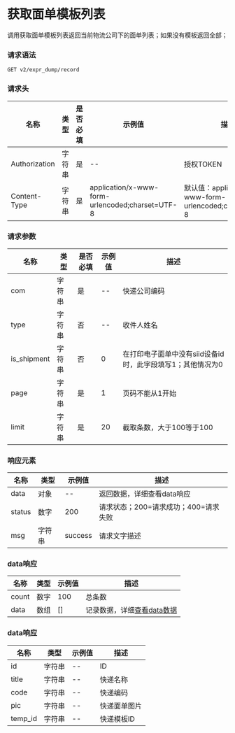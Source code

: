# 获取面单模板列表

调用获取面单模板列表返回当前物流公司下的面单列表；如果没有模板返回全部；

### 请求语法

```
GET v2/expr_dump/record
```

### 请求头

| 名称 | 类型|是否必填 |示例值| 描述|
|---|---|---|---|---|
| Authorization | 字符串|是|--| 授权TOKEN |
| Content-Type | 字符串|是|application/x-www-form-urlencoded;charset=UTF-8| 默认值：application/x-www-form-urlencoded;charset=UTF-8 |

### 请求参数

| 名称 | 类型|是否必填 |示例值| 描述|
|---|---|---|---|---|
| com | 字符串|是|--| 快递公司编码 |
| type | 字符串|否|--| 收件人姓名 |
| is_shipment | 字符串|否|0| 在打印电子面单中没有siid设备id时，此字段填写1；其他情况为0 |
| page | 字符串|是|1| 页码不能从1开始 |
| limit | 字符串|是|20| 截取条数，大于100等于100 |

### 响应元素

| 名称 | 类型 |示例值| 描述|
|---|---|---|---| 
| data | 对象|--| 返回数据，详细查看data响应 |
| status | 数字|200| 请求状态；200=请求成功；400=请求失败 |
| msg | 字符串|success| 请求文字描述 |

### <a id='data-list'>data响应</a>

| 名称 | 类型 |示例值| 描述|
|---|---|---|---| 
| count | 数字|100| 总条数 |
| data | 数组|[]| 记录数据，详细[查看data数据](#list-data) |

### <a id='list-data'>data响应</a>

| 名称 | 类型 |示例值| 描述|
|---|---|---|---| 
| id | 字符串|--| ID |
| title | 字符串|--| 快递名称 |
| code | 字符串|--| 快递编码 |
| pic | 字符串|--| 快递面单图片 |
| temp_id | 字符串|--| 快递模板ID |
